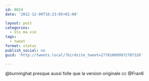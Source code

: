 ```yaml
---
id: 8654
date: '2012-12-09T16:23:05+01:00'

layout: post
categories:
  - Vis ma vie
tags:
  - tweet
format: status
publish_social: no
guid: 'http://tweets.local/?birdsite_tweet=277810609972707328'

---
```


@burninghat presque aussi folle que la version originale cc @Fran6